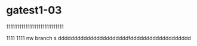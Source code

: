 # gatest1-03
111111111111111111111111111

1111
1111
 nw branch
s
ddddddddddddddddddddddfddddddddddddddddddd
